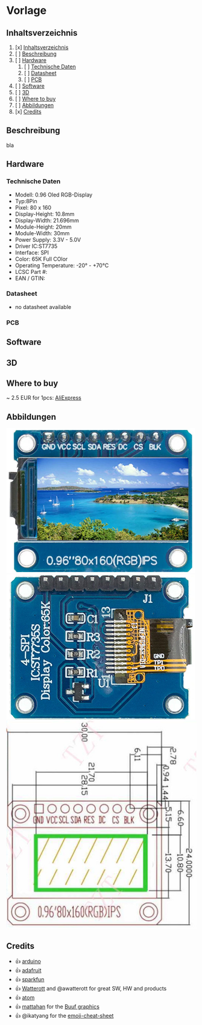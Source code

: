 # Vorlage
## Inhaltsverzeichnis
1. [x] [Inhaltsverzeichnis](#Inhaltsverzeichnis)
1. [ ] [Beschreibung](#Beschreibung)
1. [ ] [Hardware](#Hardware)
   1. [ ] [Technische Daten](#technische-daten)
   1. [ ] [Datasheet](#datasheet)
   1. [ ] [PCB](#PCB)
1. [ ] [Software](#Software)
1. [ ] [3D](#3D)
1. [ ] [Where to buy](#Where-to-buy)
1. [ ] [Abbildungen](#Abbildungen)
1. [x] [Credits](#Credits)

## Beschreibung
bla

## Hardware
### Technische Daten
* Modell: 0.96 Oled RGB-Display
* Typ:8Pin 
* Pixel: 80 x 160
* Display-Height: 10.8mm
* Display-Width: 21.696mm
* Module-Height: 20mm
* Module-Width: 30mm
* Power Supply: 3.3V - 5.0V
* Driver IC:ST7735
* Interface: SPI
* Color: 65K Full COlor
* Operating Temperature: -20° - +70°C
* LCSC Part #: 
* EAN / GTIN: 

### Datasheet
* no datasheet available
### PCB
## Software
## 3D

## Where to buy
~ 2.5 EUR for 1pcs: [AliExpress](https://www.aliexpress.com/item/32918394604.html)

## Abbildungen
![Front](images/0.96_Oled-RGB-Display_front2.jpg)
![Back](images/0.96_Oled-RGB-Display_back.jpg)
![Maße](images/maße.jpg)

## Credits
* :+1: [arduino](https://github.com/arduino)
* :+1: [adafruit](https://github.com/adafruit)
* :+1: [sparkfun](https://github.com/sparkfun)
* :+1: [Watterott](https://github.com/watterott) and @awatterott for great SW, HW and products
* :+1: [atom](https://github.com/atom)
* :+1: [mattahan](https://www.deviantart.com/mattahan) for the [Buuf graphics](https://www.deviantart.com/mattahan/art/Buuf-37966044)
* :+1: @ikatyang for the [emoji-cheat-sheet](https://github.com/ikatyang/emoji-cheat-sheet/blob/master/README.md)

